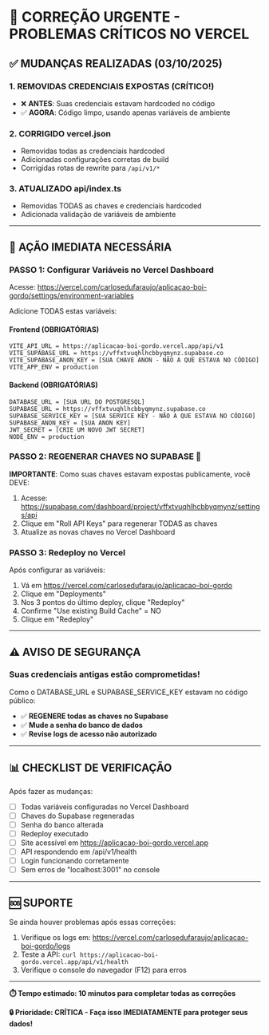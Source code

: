 # 🚨 CORREÇÃO URGENTE - PROBLEMAS CRÍTICOS NO VERCEL

## ✅ MUDANÇAS REALIZADAS (03/10/2025)

### 1. **REMOVIDAS CREDENCIAIS EXPOSTAS** (CRÍTICO!)
- ❌ **ANTES**: Suas credenciais estavam hardcoded no código
- ✅ **AGORA**: Código limpo, usando apenas variáveis de ambiente

### 2. **CORRIGIDO vercel.json**
- Removidas todas as credenciais hardcoded
- Adicionadas configurações corretas de build
- Corrigidas rotas de rewrite para `/api/v1/*`

### 3. **ATUALIZADO api/index.ts**
- Removidas TODAS as chaves e credenciais hardcoded
- Adicionada validação de variáveis de ambiente

---

## 🔴 AÇÃO IMEDIATA NECESSÁRIA

### **PASSO 1: Configurar Variáveis no Vercel Dashboard**

Acesse: https://vercel.com/carlosedufaraujo/aplicacao-boi-gordo/settings/environment-variables

Adicione TODAS estas variáveis:

#### **Frontend (OBRIGATÓRIAS)**
```
VITE_API_URL = https://aplicacao-boi-gordo.vercel.app/api/v1
VITE_SUPABASE_URL = https://vffxtvuqhlhcbbyqmynz.supabase.co
VITE_SUPABASE_ANON_KEY = [SUA CHAVE ANON - NÃO A QUE ESTAVA NO CÓDIGO]
VITE_APP_ENV = production
```

#### **Backend (OBRIGATÓRIAS)**
```
DATABASE_URL = [SUA URL DO POSTGRESQL]
SUPABASE_URL = https://vffxtvuqhlhcbbyqmynz.supabase.co
SUPABASE_SERVICE_KEY = [SUA SERVICE KEY - NÃO A QUE ESTAVA NO CÓDIGO]
SUPABASE_ANON_KEY = [SUA ANON KEY]
JWT_SECRET = [CRIE UM NOVO JWT SECRET]
NODE_ENV = production
```

### **PASSO 2: REGENERAR CHAVES NO SUPABASE** 🔐

**IMPORTANTE**: Como suas chaves estavam expostas publicamente, você DEVE:

1. Acesse: https://supabase.com/dashboard/project/vffxtvuqhlhcbbyqmynz/settings/api
2. Clique em "Roll API Keys" para regenerar TODAS as chaves
3. Atualize as novas chaves no Vercel Dashboard

### **PASSO 3: Redeploy no Vercel**

Após configurar as variáveis:
1. Vá em https://vercel.com/carlosedufaraujo/aplicacao-boi-gordo
2. Clique em "Deployments"
3. Nos 3 pontos do último deploy, clique "Redeploy"
4. Confirme "Use existing Build Cache" = NO
5. Clique em "Redeploy"

---

## ⚠️ AVISO DE SEGURANÇA

### **Suas credenciais antigas estão comprometidas!**

Como o DATABASE_URL e SUPABASE_SERVICE_KEY estavam no código público:
- ✅ **REGENERE todas as chaves no Supabase**
- ✅ **Mude a senha do banco de dados**
- ✅ **Revise logs de acesso não autorizado**

---

## 📊 CHECKLIST DE VERIFICAÇÃO

Após fazer as mudanças:

- [ ] Todas variáveis configuradas no Vercel Dashboard
- [ ] Chaves do Supabase regeneradas
- [ ] Senha do banco alterada
- [ ] Redeploy executado
- [ ] Site acessível em https://aplicacao-boi-gordo.vercel.app
- [ ] API respondendo em /api/v1/health
- [ ] Login funcionando corretamente
- [ ] Sem erros de "localhost:3001" no console

---

## 🆘 SUPORTE

Se ainda houver problemas após essas correções:

1. Verifique os logs em: https://vercel.com/carlosedufaraujo/aplicacao-boi-gordo/logs
2. Teste a API: `curl https://aplicacao-boi-gordo.vercel.app/api/v1/health`
3. Verifique o console do navegador (F12) para erros

---

**⏱️ Tempo estimado: 10 minutos para completar todas as correções**

**🔒 Prioridade: CRÍTICA - Faça isso IMEDIATAMENTE para proteger seus dados!**
